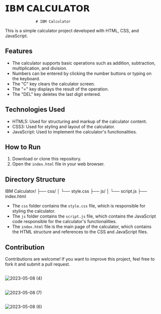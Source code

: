 # 𝗜𝗕𝗠 𝗖𝗔𝗟𝗖𝗨𝗟𝗔𝗧𝗢𝗥
                  # IBM Calculator

This is a simple calculator project developed with HTML, CSS, and JavaScript.

## Features

- The calculator supports basic operations such as addition, subtraction, multiplication, and division.
- Numbers can be entered by clicking the number buttons or typing on the keyboard.
- The "C" key clears the calculator screen.
- The "=" key displays the result of the operation.
- The "DEL" key deletes the last digit entered.

## Technologies Used

- HTML5: Used for structuring and markup of the calculator content.
- CSS3: Used for styling and layout of the calculator.
- JavaScript: Used to implement the calculator's functionalities.

## How to Run

1. Download or clone this repository.
2. Open the `index.html` file in your web browser.

## Directory Structure


IBM Calculator/
├── css/
│   └── style.css
├── js/
│   └── script.js
├── index.html


- The `css` folder contains the `style.css` file, which is responsible for styling the calculator.
- The `js` folder contains the `script.js` file, which contains the JavaScript code responsible for the calculator's functionalities.
- The `index.html` file is the main page of the calculator, which contains the HTML structure and references to the CSS and JavaScript files.

## Contribution

Contributions are welcome! If you want to improve this project, feel free to fork it and submit a pull request.

##
![2023-05-08 (4)](https://user-images.githubusercontent.com/113322342/236955778-bb33e695-e213-4210-aaa3-73c74559d693.png)
##
![2023-05-08 (7)](https://user-images.githubusercontent.com/113322342/236956645-58470532-ea5c-4a42-8ed0-490cf8b6a47b.png)
##
![2023-05-08 (6)](https://user-images.githubusercontent.com/113322342/236956890-1d094dc9-81d3-4701-ac25-9a36a6010d92.png)
